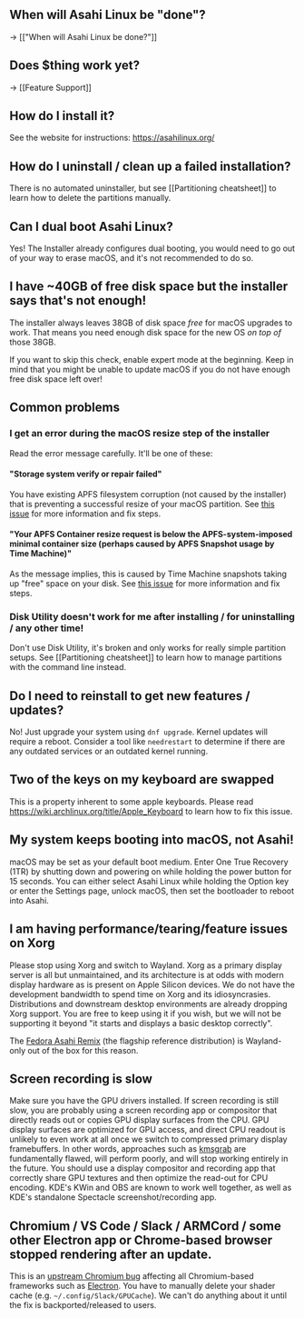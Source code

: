 ## When will Asahi Linux be "done"?

→ [["When will Asahi Linux be done?"]]

## Does $thing work yet?

→ [[Feature Support]]

## How do I install it?

See the website for instructions: https://asahilinux.org/

## How do I uninstall / clean up a failed installation?

There is no automated uninstaller, but see [[Partitioning cheatsheet]] to learn how to delete the partitions manually.

## Can I dual boot Asahi Linux?

Yes! The Installer already configures dual booting, you would need to go out of your way to erase macOS, and it's not recommended to do so.

## I have ~40GB of free disk space but the installer says that's not enough!

The installer always leaves 38GB of disk space *free* for macOS upgrades to work. That means you need enough disk space for the new OS *on top of* those 38GB.

If you want to skip this check, enable expert mode at the beginning. Keep in mind that you might be unable to update macOS if you do not have enough free disk space left over!

## Common problems

### I get an error during the macOS resize step of the installer

Read the error message carefully. It'll be one of these:

#### "Storage system verify or repair failed"

You have existing APFS filesystem corruption (not caused by the installer) that is preventing a successful resize of your macOS partition. See [this issue](https://github.com/AsahiLinux/asahi-installer/issues/81) for more information and fix steps.

#### "Your APFS Container resize request is below the APFS-system-imposed minimal container size (perhaps caused by APFS Snapshot usage by Time Machine)"

As the message implies, this is caused by Time Machine snapshots taking up "free" space on your disk. See [this issue](https://github.com/AsahiLinux/asahi-installer/issues/86) for more information and fix steps.

### Disk Utility doesn't work for me after installing / for uninstalling / any other time!

Don't use Disk Utility, it's broken and only works for really simple partition setups. See [[Partitioning cheatsheet]] to learn how to manage partitions with the command line instead.

## Do I need to reinstall to get new features / updates?

No! Just upgrade your system using `dnf upgrade`. Kernel updates will require a reboot. Consider a tool like `needrestart` to determine if there are any outdated services or an outdated kernel running.

## Two of the keys on my keyboard are swapped

This is a property inherent to some apple keyboards. Please read https://wiki.archlinux.org/title/Apple_Keyboard to learn how to fix this issue.

## My system keeps booting into macOS, not Asahi!

macOS may be set as your default boot medium. Enter One True Recovery (1TR) by shutting down and powering on while holding the power button for 15 seconds. You can either select Asahi Linux while holding the Option key or enter the Settings page, unlock macOS, then set the bootloader to reboot into Asahi.

## I am having performance/tearing/feature issues on Xorg

Please stop using Xorg and switch to Wayland. Xorg as a primary display server is all but unmaintained, and its architecture is at odds with modern display hardware as is present on Apple Silicon devices. We do not have the development bandwidth to spend time on Xorg and its idiosyncrasies. Distributions and downstream desktop environments are already dropping Xorg support. You are free to keep using it if you wish, but we will not be supporting it beyond "it starts and displays a basic desktop correctly".

The [Fedora Asahi Remix](https://asahilinux.org/fedora/) (the flagship reference distribution) is Wayland-only out of the box for this reason.

## Screen recording is slow

Make sure you have the GPU drivers installed. If screen recording is still slow, you are probably using a screen recording app or compositor that directly reads out or copies GPU display surfaces from the CPU. GPU display surfaces are optimized for GPU access, and direct CPU readout is unlikely to even work at all once we switch to compressed primary display framebuffers. In other words, approaches such as [kmsgrab](http://underpop.online.fr/f/ffmpeg/help/kmsgrab.htm.gz) are fundamentally flawed, will perform poorly, and will stop working entirely in the future. You should use a display compositor and recording app that correctly share GPU textures and then optimize the read-out for CPU encoding. KDE's KWin and OBS are known to work well together, as well as KDE's standalone Spectacle screenshot/recording app.

## Chromium / VS Code / Slack / ARMCord / some other Electron app or Chrome-based browser stopped rendering after an update.
This is an [upstream Chromium bug](https://bugs.chromium.org/p/chromium/issues/detail?id=1442633) affecting all Chromium-based frameworks such as [Electron](https://github.com/electron/electron/issues/40366). You have to manually delete your shader cache (e.g. `~/.config/Slack/GPUCache`). We can't do anything about it until the fix is backported/released to users.